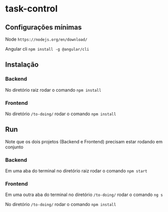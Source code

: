 # task-control
## Configurações mínimas
Node ``https://nodejs.org/en/download/``

Angular cli ``npm install -g @angular/cli``
## Instalação
### Backend

No diretório raiz rodar o comando `npm install`

### Frontend

No diretório ``/to-doing/`` rodar o comando `npm install`

## Run

Note que os dois projetos (Backend e Frontend) precisam estar rodando em conjunto
### Backend
Em uma aba do terminal no diretório raiz rodar o comando `npm start`

### Frontend

Em uma outra aba do terminal no diretório ``/to-doing/`` rodar o comando `ng s`

No diretório ``/to-doing/`` rodar o comando `npm install`
